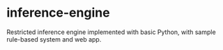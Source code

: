 # inference-engine
Restricted inference engine implemented with basic Python, with sample rule-based system and web app.